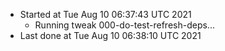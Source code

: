   - Started at Tue Aug 10 06:37:43 UTC 2021
    - Running tweak 000-do-test-refresh-deps...
  - Last done at Tue Aug 10 06:38:10 UTC 2021
